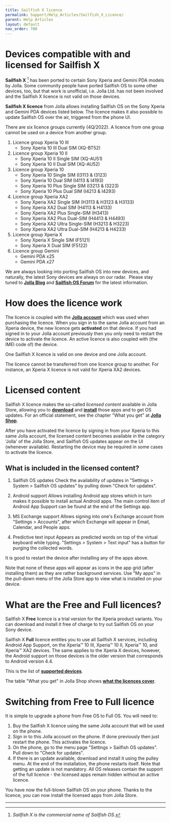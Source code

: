 ```yaml
---
title: Sailfish X licence
permalink: Support/Help_Articles/Sailfish_X_Licence/
parent: Help Articles
layout: default
nav_order: 700
---
```



# Devices compatible with and licensed for Sailfish X

**Sailfish X** [^1] has been ported to certain Sony Xperia and Gemini PDA models by Jolla. Some community people have ported Sailfish OS to some other devices, too, but that work is unofficial, i.e. Jolla Ltd. has not been involved and the Sailfish X licence is not valid on those devices.

**Sailfish X licence** from Jolla allows installing Sailfish OS on the Sony Xperia and Gemini PDA devices listed below. The licence makes it also possible to update Sailfish OS over the air, triggered from the phone UI.

There are six licence groups currently (4Q/2022). A licence from one group cannot be used on a device from another group.

1.  Licence group Xperia 10 III
    * Sony Xperia 10 III Dual SIM (XQ-BT52)
2.  Licence group Xperia 10 II
    * Sony Xperia 10 II Single SIM (XQ-AU51)
    * Sony Xperia 10 II Dual SIM (XQ-AU52)
3.  Licence group Xperia 10
    * Sony Xperia 10 Single SIM (I3113 & I3123)
    * Sony Xperia 10 Dual SIM (I4113 & I4193)
    * Sony Xperia 10 Plus Single SIM (I3213 & I3223)
    * Sony Xperia 10 Plus Dual SIM (I4213 & I4293)
4.  Licence group Xperia XA2
    * Sony Xperia XA2 Single SIM (H3113 & H3123 & H3133)
    * Sony Xperia XA2 Dual SIM (H4113 & H4133)
    * Sony Xperia XA2 Plus Single-SIM (H3413)
    * Sony Xperia XA2 Plus Dual-SIM (H4413 & H4493)
    * Sony Xperia XA2 Ultra Single-SIM (H3213 & H3223)
    * Sony Xperia XA2 Ultra Dual-SIM (H4213 & H4233)
5.  Licence group Xperia X
    * Sony Xperia X Single SIM (F5121)
    * Sony Xperia X Dual SIM (F5122)
6.  Licence group Gemini
    * Gemini PDA x25
    * Gemini PDA x27

We are always looking into porting Sailfish OS into new devices, and naturally, the latest Sony devices are always on our radar.  Please stay tuned to **[Jolla Blog](https://blog.jolla.com/)** and **[Sailfish OS Forum](https://forum.sailfishos.org/)** for the latest information.


  

# How does the licence work

The licence is coupled with the **[Jolla account](https://docs.sailfishos.org/Support/Help_Articles/Tips_and_Tricks/#jolla-account-signing-in-and-help-to-problem-situations)** which was used when purchasing the licence. When you sign in to the same Jolla account from an Xperia device, the new licence gets **activated** on that device. If you had signed in to your Jolla account previously then you only need to restart the device to activate the licence. An active licence is also coupled with (the IMEI code of) the device.

One Sailfish X licence is valid on one device and one Jolla account.

The licence cannot be transferred from one licence group to another. For instance, an Xperia X licence is not valid for Xperia XA2 devices.

  

# Licensed content

Sailfish X licence makes the so-called _licensed content_ available in Jolla Store, allowing you to **[download](https://shop.jolla.com/downloads/)** and **[install](https://jolla.com/sailfishxinstall/)** those apps and to get OS updates. For an official statement, see the chapter "What you get" at **[Jolla Shop](https://shop.jolla.com/)**.

After you have activated the licence by signing in from your Xperia to this same Jolla account, the licensed content becomes available in the category 'Jolla' of the Jolla Store, and Sailfish OS updates appear on the UI (whenever available). Restarting the device may be required in some cases to activate the licence.

  

## What is included in the licensed content?

1.  Sailfish OS updates
    Check the availability of updates in "Settings > System > Sailfish OS updates" by pulling down "Check for updates".
    
2.  Android support
    Allows installing Android app stores which in turn makes it possible to install actual Android apps. The main control item of Android App Support can be found at the end of the Settings app.
    
3.  MS Exchange support
    Allows signing into one's Exchange account from "Settings > Accounts", after which Exchange will appear in Email, Calendar, and People apps.
    
4.  Predictive text input
    Appears as predicted words on top of the virtual keyboard while typing. "Settings > System > Text input" has a button for purging the collected words.
    

It is good to restart the device after installing any of the apps above.

Note that none of these apps will appear as icons in the app grid (after installing them) as they are rather background services. Use "My apps" in the pull-down menu of the Jolla Store app to view what is installed on your device.

  

# What are the Free and Full licences?  

Sailfish X **Free** licence is a trial version for the Xperia product variants. You can download and install it free of charge to try out Sailfish OS on your Sony device.

Sailfish X **Full** licence entitles you to use all Sailfish X services, including Android App Support, on the Xperia™ 10 III, Xperia™ 10 II, Xperia™ 10, and Xperia™ XA2 devices. The same applies to the Xperia X devices, however,  the Android support on those devices is the older version that corresponds to Android version 4.4.

This is the list of **[supported devices](https://docs.sailfishos.org/Support/Supported_Devices/)**.

The table "What you get" in Jolla Shop shows **[what the licences cover](https://shop.jolla.com/)**.

  

# Switching from Free to Full licence  

It is simple to upgrade a phone from Free OS to Full OS. You will need to:

1.  Buy the Sailfish X licence using the same Jolla account that will be used on the phone.
2.  Sign in to this Jolla account on the phone. If done previously then just restart the phone. This activates the licence.
3.  On the phone, go to the menu page "Settings > Sailfish OS updates". Pull down to "Check for updates".
4.  If there is an update available, download and install it using the pulley menu. At the end of the installation, the phone restarts itself. Note that getting an update is not mandatory. All OS releases contain the support of the full licence - the licensed apps remain hidden without an active licence.

You have now the full-blown Sailfish OS on your phone. Thanks to the licence, you can now install the licensed apps from Jolla Store.

- - - - -
[^1]: _Sailfish X is the commercial name of Sailfish OS._

